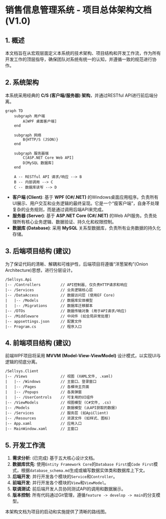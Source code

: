 # 销售信息管理系统 - 项目总体架构文档 (V1.0)

## 1. 概述

本文档旨在从宏观层面定义本系统的技术架构、项目结构和开发工作流，作为所有开发工作的顶层指导，确保团队对系统有统一的认知，并遵循一致的规范进行协作。

## 2. 系统架构

本系统采用经典的 **C/S (客户端/服务器) 架构**，并通过RESTful API进行前后端分离。

```mermaid
graph TD
    subgraph 用户端
        A[WPF 桌面客户端]
    end

    subgraph 网络
        B{HTTP/S (JSON)}
    end

    subgraph 服务器端
        C[ASP.NET Core Web API]
        D[MySQL 数据库]
    end

    A -- RESTful API 请求/响应 --> B
    B -- 内部调用 --> C
    C -- 数据库读写 --> D
```

- **客户端 (Client)**: 基于 **WPF (C#/.NET)** 的Windows桌面应用程序。负责所有UI展示、用户交互和业务逻辑的最终呈现。它是一个“瘦客户端”，自身不处理复杂的业务规则，而是通过调用后端API来完成。
- **服务器 (Server)**: 基于 **ASP.NET Core (C#/.NET)** 的Web API服务。负责处理所有核心业务逻辑、数据验证、持久化和权限控制。
- **数据库 (Database)**: 采用 **MySQL** 关系型数据库，负责所有业务数据的持久化存储。

## 3. 后端项目结构 (建议)

为了保证代码的清晰、解耦和可维护性，后端项目将遵循“洋葱架构”(Onion Architecture)思想，进行分层设计。

```
/Sellsys.Api
|-- /Controllers         // API控制器, 仅负责HTTP请求和响应
|-- /Services            // 业务逻辑核心层
|-- /DataAccess          // 数据访问层 (使用EF Core)
|   |-- /Models          // 数据库实体模型
|   |-- /Migrations      // 数据库迁移脚本
|-- /DTOs                // 数据传输对象 (用于API请求/响应)
|-- /Middleware          // 中间件 (如全局异常处理)
|-- appsettings.json     // 配置文件
|-- Program.cs           // 程序入口
```

## 4. 前端项目结构 (建议)

前端WPF项目将采用 **MVVM (Model-View-ViewModel)** 设计模式，以实现UI与逻辑的彻底分离。

```
/Sellsys.Client
|-- /Views               // 视图 (XAML文件, .xaml)
|   |-- /Windows         // 主窗口、登录窗口
|   |-- /Pages           // 各模块主页面
|   |-- /Popups          // 各类弹窗
|   |-- /UserControls    // 可复用的UI组件
|-- /ViewModels          // 视图模型 (C#文件, .cs)
|-- /Models              // 数据模型 (从API获取的数据)
|-- /Services            // 服务层 (如ApiClient)
|-- /Resources           // 资源文件 (如样式、图标)
|-- App.xaml             // 应用入口
|-- MainWindow.xaml      // 主窗口
```

## 5. 开发工作流

1.  **需求分析**: (已完成) 基于五大核心设计文档。
2.  **数据库优先**: 使用`Entity Framework Core`的`Database First`或`Code First`模式，根据`database_schema.md`生成或编写数据实体类和数据库上下文。
3.  **后端开发**: 并行开发各个模块的`Service`和`Controller`。
4.  **前端开发**: 并行开发各个模块的`View`和`ViewModel`。
5.  **联调测试**: 前后端开发人员协同测试API的调用和数据展示。
6.  **版本控制**: 所有代码通过Git管理，遵循`feature -> develop -> main`的分支模型。

本架构文档为项目的启动和实施提供了清晰的路线图。